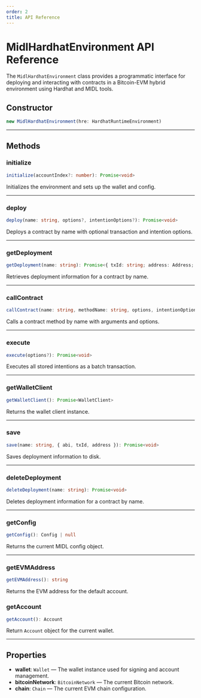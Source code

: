 ```yaml
---
order: 2
title: API Reference
---
```


# MidlHardhatEnvironment API Reference

The `MidlHardhatEnvironment` class provides a programmatic interface for deploying and interacting with contracts in a Bitcoin-EVM hybrid environment using Hardhat and MIDL tools.

## Constructor

```ts
new MidlHardhatEnvironment(hre: HardhatRuntimeEnvironment)
```

---

## Methods

### initialize
```ts
initialize(accountIndex?: number): Promise<void>
```
Initializes the environment and sets up the wallet and config.

---

### deploy
```ts
deploy(name: string, options?, intentionOptions?): Promise<void>
```
Deploys a contract by name with optional transaction and intention options.

---

### getDeployment
```ts
getDeployment(name: string): Promise<{ txId: string; address: Address; abi: any[] } | null>
```
Retrieves deployment information for a contract by name.

---

### callContract
```ts
callContract(name: string, methodName: string, options, intentionOptions?): Promise<void>
```
Calls a contract method by name with arguments and options.

---

### execute
```ts
execute(options?): Promise<void>
```
Executes all stored intentions as a batch transaction.

---

### getWalletClient
```ts
getWalletClient(): Promise<WalletClient>
```
Returns the wallet client instance.

---

### save
```ts
save(name: string, { abi, txId, address }): Promise<void>
```
Saves deployment information to disk.

---

### deleteDeployment
```ts
deleteDeployment(name: string): Promise<void>
```
Deletes deployment information for a contract by name.

---

### getConfig
```ts
getConfig(): Config | null
```
Returns the current MIDL config object.

---

### getEVMAddress
```ts
getEVMAddress(): string
```
Returns the EVM address for the default account.


### getAccount
```ts
getAccount(): Account
```

Return `Account` object for the current wallet.

---

## Properties

- **wallet**: `Wallet` — The wallet instance used for signing and account management.
- **bitcoinNetwork**: `BitcoinNetwork` — The current Bitcoin network.
- **chain**: `Chain` — The current EVM chain configuration.
